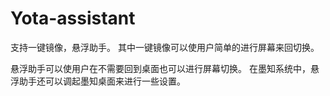 # Yota-assistant

支持一键镜像，悬浮助手。
其中一键镜像可以使用户简单的进行屏幕来回切换。

悬浮助手可以使用户在不需要回到桌面也可以进行屏幕切换。
在墨知系统中，悬浮助手还可以调起墨知桌面来进行一些设置。
